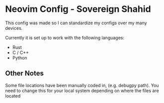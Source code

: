 # Neovim Config - Sovereign Shahid
This config was made so I can standardize my configs over my many devices.

Currently it is set up to work with the following languages:
- Rust
- C / C++
- Python

## Other Notes
Some file locations have been manually coded in, (e.g. debugpy path). 
You need to change this for your local system depending on where the files are located

